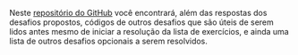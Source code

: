 Neste [repositório do GitHub](https://github.com/irmaos-dev/beecrowd) você encontrará, além das respostas dos desafios propostos, códigos de outros desafios que são úteis de serem lidos antes mesmo de iniciar a resolução da lista de exercícios, e ainda uma lista de outros desafios opcionais a serem resolvidos.